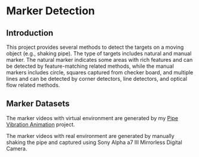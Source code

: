 # Marker Detection

## Introduction
This project provides several methods to detect the targets on a moving object (e.g., shaking pipe).
The type of targets includes natural and manual marker. 
The natural marker indicates some areas with rich features and can be detected by feature-matching related methods, 
while the manual markers includes circle, squares captured from checker board, and multiple lines 
and can be detected by corner detectors, line detectors, and optical flow related methods.

## Marker Datasets
The marker videos with virtual environment are generated by my [Pipe Vibration Animation](https://github.com/HugoNip/PipeVibrationAnimation1.0) project.

The marker videos with real environment are generated 
by manually shaking the pipe and captured using Sony Alpha a7 III Mirrorless Digital Camera.
